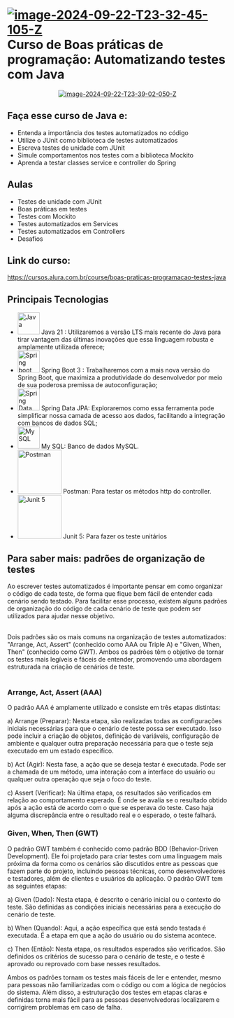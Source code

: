 # <a href="https://imgbb.com/"><img src="https://i.ibb.co/c1ykYDW/image-2024-09-22-T23-32-45-105-Z.png" alt="image-2024-09-22-T23-32-45-105-Z" border="0"></a> Curso de Boas práticas de programação: Automatizando testes com Java
<p align ="center">
<a href="https://ibb.co/pwR6CKW"><img src="https://i.ibb.co/jfW97wV/image-2024-09-22-T23-39-02-050-Z.png" alt="image-2024-09-22-T23-39-02-050-Z" border="0"></a>
</p>

## Faça esse curso de Java e:

- Entenda a importância dos testes automatizados no código
- Utilize o JUnit como biblioteca de testes automatizados
- Escreva testes de unidade com JUnit
- Simule comportamentos nos testes com a biblioteca Mockito
- Aprenda a testar classes service e controller do Spring

## Aulas

- Testes de unidade com JUnit
- Boas práticas em testes
- Testes com Mockito
- Testes automatizados em Services
- Testes automatizados em Controllers
- Desafios

## Link do curso:

https://cursos.alura.com.br/course/boas-praticas-programacao-testes-java

## Principais Tecnologias

- <img width="50px" src="https://cdn.jsdelivr.net/gh/devicons/devicon@latest/icons/java/java-original-wordmark.svg" title = "Java" /> Java 21 : Utilizaremos a versão LTS mais recente do Java para tirar vantagem das últimas inovações que essa linguagem robusta e amplamente utilizada oferece;
- <img width="50px" src="https://cdn.jsdelivr.net/gh/devicons/devicon@latest/icons/spring/spring-original-wordmark.svg" title = "Spring boot"/> Spring Boot 3 : Trabalharemos com a mais nova versão do Spring Boot, que maximiza a produtividade do desenvolvedor por meio de sua poderosa premissa de autoconfiguração;
- <img width="50px" src="https://cdn.jsdelivr.net/gh/devicons/devicon@latest/icons/spring/spring-original-wordmark.svg" title = "Spring Data JPA"/>  Spring Data JPA: Exploraremos como essa ferramenta pode simplificar nossa camada de acesso aos dados, facilitando a integração com bancos de dados SQL;
- <img width="50px" src="https://cdn.jsdelivr.net/gh/devicons/devicon@latest/icons/sqldeveloper/sqldeveloper-original.svg" title = "My SQL"/> My SQL: Banco de dados MySQL.
- <img width="100px" src="https://cdn.jsdelivr.net/gh/devicons/devicon@latest/icons/postman/postman-plain-wordmark.svg" title = "Postman"/> Postman: Para testar os métodos http do controller.
- <img width="100px" src="https://cdn.jsdelivr.net/gh/devicons/devicon@latest/icons/junit/junit-plain-wordmark.svg" title = "Junit 5"/> Junit 5: Para fazer os teste unitários

## Para saber mais: padrões de organização de testes

Ao escrever testes automatizados é importante pensar em como organizar o código de cada teste, de forma que fique bem fácil de entender cada cenário sendo testado. Para facilitar esse processo, existem alguns padrões de organização do código de cada cenário de teste que podem ser utilizados para ajudar nesse objetivo.<br><br>

Dois padrões são os mais comuns na organização de testes automatizados: "Arrange, Act, Assert" (conhecido como AAA ou Triple A) e "Given, When, Then" (conhecido como GWT). Ambos os padrões têm o objetivo de tornar os testes mais legíveis e fáceis de entender, promovendo uma abordagem estruturada na criação de cenários de teste.<br><br>

### Arrange, Act, Assert (AAA)

O padrão AAA é amplamente utilizado e consiste em três etapas distintas:

a) Arrange (Preparar): Nesta etapa, são realizadas todas as configurações iniciais necessárias para que o cenário de teste possa ser executado. Isso pode incluir a criação de objetos, definição de variáveis, configuração de ambiente e qualquer outra preparação necessária para que o teste seja executado em um estado específico.

b) Act (Agir): Nesta fase, a ação que se deseja testar é executada. Pode ser a chamada de um método, uma interação com a interface do usuário ou qualquer outra operação que seja o foco do teste.

c) Assert (Verificar): Na última etapa, os resultados são verificados em relação ao comportamento esperado. É onde se avalia se o resultado obtido após a ação está de acordo com o que se esperava do teste. Caso haja alguma discrepância entre o resultado real e o esperado, o teste falhará.


### Given, When, Then (GWT)

O padrão GWT também é conhecido como padrão BDD (Behavior-Driven Development). Ele foi projetado para criar testes com uma linguagem mais próxima da forma como os cenários são discutidos entre as pessoas que fazem parte do projeto, incluindo pessoas técnicas, como desenvolvedores e testadores, além de clientes e usuários da aplicação. O padrão GWT tem as seguintes etapas:

a) Given (Dado): Nesta etapa, é descrito o cenário inicial ou o contexto do teste. São definidas as condições iniciais necessárias para a execução do cenário de teste.

b) When (Quando): Aqui, a ação específica que está sendo testada é executada. É a etapa em que a ação do usuário ou do sistema acontece.

c) Then (Então): Nesta etapa, os resultados esperados são verificados. São definidos os critérios de sucesso para o cenário de teste, e o teste é aprovado ou reprovado com base nesses resultados.

Ambos os padrões tornam os testes mais fáceis de ler e entender, mesmo para pessoas não familiarizadas com o código ou com a lógica de negócios do sistema. Além disso, a estruturação dos testes em etapas claras e definidas torna mais fácil para as pessoas desenvolvedoras localizarem e corrigirem problemas em caso de falha.

